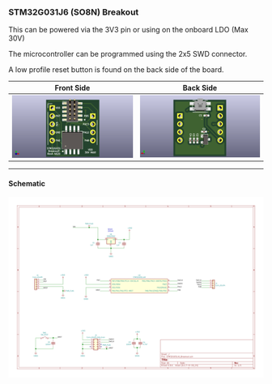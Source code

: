 ### STM32G031J6 (SO8N) Breakout ###

This can be powered via the 3V3 pin or using on the onboard LDO (Max 30V)

The microcontroller can be programmed using the 2x5 SWD connector.

A low profile reset button is found on the back side of the board.

|Front Side|Back Side|
|:----------:|:---------:|
![](docs/rendered/STM32G031J6_Breakout_Front.png)|![](docs/rendered/STM32G031J6_Breakout_Back.png)

----

#### Schematic ####

![](docs/schema/svg/STM32G031J6_Breakout.svg)
